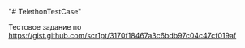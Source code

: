 "# TelethonTestCase" 

Тестовое задание по https://gist.github.com/scr1pt/3170f18467a3c6bdb97c04c47cf019af
